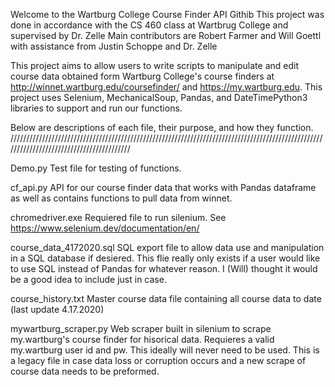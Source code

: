 Welcome to the Wartburg College Course Finder API Githib
This project was done in accordance with the CS 460 class at Wartbrug College and supervised by Dr. Zelle
Main contributors are Robert Farmer and Will Goettl with assistance from Justin Schoppe and Dr. Zelle


This project aims to allow users to write scripts to manipulate and edit course data obtained form Wartburg College's course finders
at http://winnet.wartburg.edu/coursefinder/ and https://my.wartburg.edu. 
This project uses Selenium, MechanicalSoup, Pandas, and DateTimePython3 libraries to support and run our functions. 

Below are descriptions of each file, their purpose, and how they function.
/////////////////////////////////////////////////////////////////////////////////////////////////////////////////////////////////////////

Demo.py
  Test file for testing of functions.

cf_api.py
  API for our course finder data that works with Pandas dataframe as well as contains functions to pull data from winnet. 

chromedriver.exe
  Requiered file to run silenium. See https://www.selenium.dev/documentation/en/

course_data_4172020.sql
  SQL export file to allow data use and manipulation in a SQL database if desiered. This flie really only exists if a user would like to
  use SQL instead of Pandas for whatever reason. I (Will) thought it would be a good idea to include just in case. 
  
course_history.txt
  Master course data file containing all course data to date (last update 4.17.2020)

mywartburg_scraper.py
  Web scraper built in silenium to scrape my.wartburg's course finder for hisorical data. Requieres a valid my.wartburg user id and pw.
  This ideally will never need to be used. This is a legacy file in case data loss or corruption occurs and a new scrape of course
  data needs to be preformed. 

